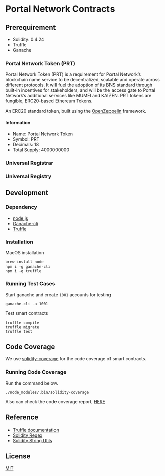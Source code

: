 # Portal Network Contracts

## Prerequirement

- Solidity: 0.4.24
- Truffle
- Ganache

### Portal Network Token (PRT)
Portal Network Token (PRT) is a requirement for Portal Network’s blockchain name service to be decentralized, scalable and operate across different protocols. It will fuel the adoption of its BNS standard through built-in incentives for stakeholders, and will be the access gate to Portal Network’s additional services like MUMEI and KAIZEN. PRT tokens are fungible, ERC20-based Ethereum Tokens.  
  
An ERC20 standard token, built using the [OpenZeppelin](https://github.com/OpenZeppelin/openzeppelin-solidity) framework.

#### Information
- Name: Portal Network Token
- Symbol: PRT
- Decimals: 18
- Total Supply: 4000000000

### Universal Registrar

### Universal Registry

## Development

### Dependency
- [node.js](https://nodejs.org/en/)
- [Ganache-cli](https://github.com/trufflesuite/ganache-cli)
- [Truffle](http://truffleframework.com/docs/getting_started/installation)

### Installation

MacOS installation
```
brew install node
npm i -g ganache-cli
npm i -g truffle
```

### Running Test Cases

Start ganache and create `1001` accounts for testing

```
ganache-cli -a 1001
```

Test smart contracts

```
truffle compile
truffle migrate
truffle test
```

## Code Coverage

We use [solidity-coverage](https://www.npmjs.com/package/solidity-coverage) for the code coverage of smart contracts.

### Running Code Coverage 

Run the command below.
```
./node_modules/.bin/solidity-coverage
```

Also can check the code coverage report, [HERE](./COVERAGE.md)

## Reference
- [Truffle documentation](http://truffleframework.com/docs/)
- [Solidity Regex](https://github.com/gnidan/solregex)
- [Solidity String Utils](https://github.com/Arachnid/solidity-stringutils/)

## License
[MIT](./LICENSE)
